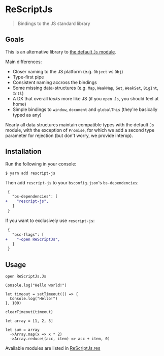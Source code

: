 # ReScriptJs

> Bindings to the JS standard library

## Goals

This is an alternative library to [the default `Js` module](https://rescript-lang.org/docs/manual/latest/api/js).

Main differences:

- Closer naming to the JS platform (e.g. `Object` vs `Obj`)
- Type-first pipe
- Consistent naming accross the bindings
- Some missing data-structures (e.g. `Map`, `WeakMap`, `Set`, `WeakSet`, `BigInt`, `Intl`)
- A DX that overall _looks_ more like JS (if you `open Js`, you should feel at home)
- Simple bindings to `window`, `document` and `globalThis` (they're basically typed as any)

Nearly all data structures maintain compatible types with the default `Js` module, with the exception of `Promise`, for which we add a second type parameter for rejection (but don't worry, we provide interop).

## Installation

Run the following in your console:

```console
$ yarn add rescript-js
```

Then add `rescript-js` to your `bsconfig.json`'s `bs-dependencies`:

```diff
 {
   "bs-dependencies": [
+    "rescript-js",
   ]
 }
```

If you want to exclusively use `rescript-js`:

```diff
 {
   "bsc-flags": [
+    "-open ReScriptJs",
   ]
 }
```

## Usage

```rescript
open ReScriptJs.Js

Console.log("Hello world!")

let timeout = setTimeout(() => {
  Console.log("Hello!")
}, 100)

clearTimeout(timeout)

let array = [1, 2, 3]

let sum = array
  ->Array.map(x => x * 2)
  ->Array.reduce((acc, item) => acc + item, 0)
```

Available modules are listed in [ReScriptJs.res](./src/ReScriptJs.res)

